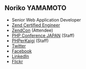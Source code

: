 ## Noriko YAMAMOTO

- Senior Web Application Developer
- [Zend Certified Engineer](http://www.zend.com/en/yellow-pages/ZEND004652)
- [ZendCon](https://www.zendcon.com/) (Attendee)
- [PHP Conference JAPAN](http://phpcon.php.gr.jp) (Staff)
- [PHPerKaigi](https://phperkaigi.jp) (Staff)
- [Twitter](https://twitter.com/nauleyco)
- [Facebook](https://www.facebook.com/nauleyco)
- [LinkedIn](https://www.linkedin.com/in/nauleyco/?locale=en_US)
- [Flickr](https://www.flickr.com/people/lllnorikolll-300er/)
